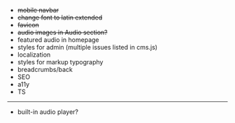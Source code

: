 * ~~mobile navbar~~
* ~~change font to latin extended~~
* ~~favicon~~
* ~~audio images in Audio section?~~
* featured audio in homepage
* styles for admin (multiple issues listed in cms.js)
* localization
* styles for markup typography
* breadcrumbs/back
* SEO
* a11y
* TS
---
* built-in audio player?
